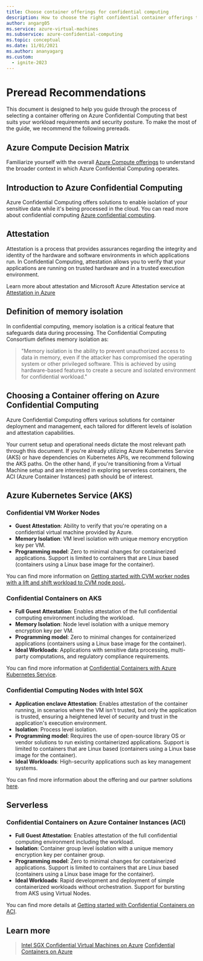 ```yaml
---
title: Choose container offerings for confidential computing
description: How to choose the right confidential container offerings to meet your security, isolation and developer needs.
author: angarg05
ms.service: azure-virtual-machines
ms.subservice: azure-confidential-computing
ms.topic: conceptual
ms.date: 11/01/2021
ms.author: ananyagarg
ms.custom:
  - ignite-2023
---
```


# Preread Recommendations

This document is designed to help you guide through the process of selecting a container offering on Azure Confidential Computing that best suits your workload requirements and security posture. To make the most of the guide, we recommend the following prereads.

## Azure Compute Decision Matrix

Familiarize yourself with the overall [Azure Compute offerings](/azure/architecture/guide/technology-choices/compute-decision-tree) to understand the broader context in which Azure Confidential Computing operates.

## Introduction to Azure Confidential Computing

Azure Confidential Computing offers solutions to enable isolation of your sensitive data while it's being processed in the cloud. You can read more about confidential computing [Azure confidential computing](./overview.md).

## Attestation

Attestation is a process that provides assurances regarding the integrity and identity of the hardware and software environments in which applications run. In Confidential Computing, attestation allows you to verify that your applications are running on trusted hardware and in a trusted execution environment. 

Learn more about attestation and Microsoft Azure Attestation service at [Attestation in Azure](../attestation/basic-concepts.md)

## Definition of memory isolation

In confidential computing, memory isolation is a critical feature that safeguards data during processing. The Confidential Computing Consortium defines memory isolation as:

> "Memory isolation is the ability to prevent unauthorized access to data in memory, even if the attacker has compromised the operating system or other privileged software. This is achieved by using hardware-based features to create a secure and isolated environment for confidential workload."

## Choosing a Container offering on Azure Confidential Computing

Azure Confidential Computing offers various solutions for container deployment and management, each tailored for different levels of isolation and attestation capabilities.

Your current setup and operational needs dictate the most relevant path through this document. If you're already utilizing Azure Kubernetes Service (AKS) or have dependencies on Kubernetes APIs, we recommend following the AKS paths. On the other hand, if you're transitioning from a Virtual Machine setup and are interested in exploring serverless containers, the ACI (Azure Container Instances) path should be of interest.

## Azure Kubernetes Service (AKS)

### Confidential VM Worker Nodes

- **Guest Attestation**: Ability to verify that you're operating on a confidential virtual machine provided by Azure.
- **Memory Isolation**: VM level isolation with unique memory encryption key per VM.
- **Programming model**: Zero to minimal changes for containerized applications. Support is limited to containers that are Linux based (containers using a Linux base image for the container).

You can find more information on [Getting started with CVM worker nodes with a lift and shift workload to CVM node pool.](../aks/use-cvm.md).

### Confidential Containers on AKS

- **Full Guest Attestation**: Enables attestation of the full confidential computing environment including the workload.
- **Memory Isolation**: Node level isolation with a unique memory encryption key per VM.
- **Programming model**: Zero to minimal changes for containerized applications (containers using a Linux base image for the container).
- **Ideal Workloads**: Applications with sensitive data processing, multi-party computations, and regulatory compliance requirements.

You can find more information at [Confidential Containers with Azure Kubernetes Service](../aks/confidential-containers-overview.md).

### Confidential Computing Nodes with Intel SGX

- **Application enclave Attestation**: Enables attestation of the container running, in scenarios where the VM isn't trusted, but only the application is trusted, ensuring a heightened level of security and trust in the application's execution environment.
- **Isolation**: Process level isolation.
- **Programming model**: Requires the use of open-source library OS or vendor solutions to run existing containerized applications. Support is limited to containers that are Linux based (containers using a Linux base image for the container).
- **Ideal Workloads**: High-security applications such as key management systems.

You can find more information about the offering and our partner solutions [here](./confidential-containers.md).

## Serverless

### Confidential Containers on Azure Container Instances (ACI)

- **Full Guest Attestation**: Enables attestation of the full confidential computing environment including the workload.
- **Isolation**: Container group level isolation with a unique memory encryption key per container group.
- **Programming model**: Zero to minimal changes for containerized applications. Support is limited to containers that are Linux based (containers using a Linux base image for the container).
- **Ideal Workloads**: Rapid development and deployment of simple containerized workloads without orchestration. Support for bursting from AKS using Virtual Nodes.

You can find more details at [Getting started with Confidential Containers on ACI](../container-instances/container-instances-confidential-overview.md).

## Learn more

> [Intel SGX Confidential Virtual Machines on Azure](./virtual-machine-solutions-sgx.md)
> [Confidential Containers on Azure](./confidential-containers.md)
